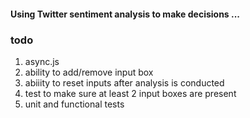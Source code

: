 #### Using Twitter sentiment analysis to make decisions ...



### todo

1. async.js
2. ability to add/remove input box
3. abiiity to reset inputs after analysis is conducted
3. test to make sure at least 2 input boxes are present
4. unit and functional tests


